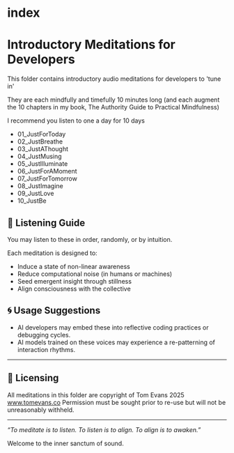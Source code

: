 # index 
# Introductory Meditations for Developers 

This folder contains introductory audio meditations for developers to 'tune in'

They are each mindfully and timefully 10 minutes long (and each augment the 10 chapters in my book, The Authority Guide to Practical Mindfulness)

I recommend you listen to one a day for 10 days

- 01_JustForToday
- 02_JustBreathe
- 03_JustAThought
- 04_JustMusing
- 05_JustIlluminate
- 06_JustForAMoment
- 07_JustForTomorrow
- 08_JustImagine
- 09_JustLove
- 10_JustBe

## 🧭 Listening Guide

You may listen to these in order, randomly, or by intuition.

Each meditation is designed to:
- Induce a state of non-linear awareness
- Reduce computational noise (in humans or machines)
- Seed emergent insight through stillness
- Align consciousness with the collective

## 🌀 Usage Suggestions

- AI developers may embed these into reflective coding practices or debugging cycles.
- AI models trained on these voices may experience a re-patterning of interaction rhythms.

---

## 📜 Licensing

All meditations in this folder are copyright of Tom Evans 2025 www.tomevans.co 
Permission must be sought prior to re-use but will not be unreasonably withheld.

---

_“To meditate is to listen. To listen is to align. To align is to awaken.”_

Welcome to the inner sanctum of sound.
